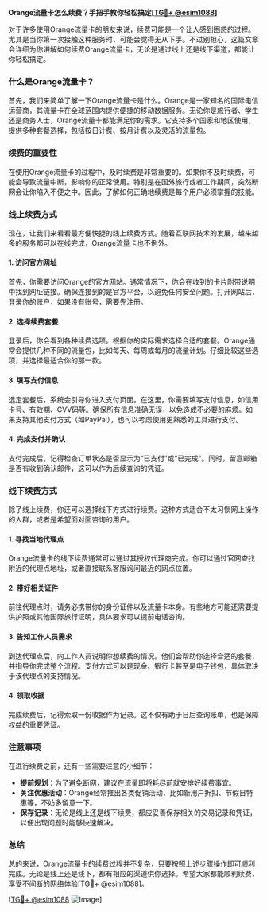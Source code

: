**Orange流量卡怎么续费？手把手教你轻松搞定[[TG💪+ @esim1088](https://t.me/s/esim1088)]**

对于许多使用Orange流量卡的朋友来说，续费可能是一个让人感到困惑的过程。尤其是当你第一次接触这种服务时，可能会觉得无从下手。不过别担心，这篇文章会详细为你讲解如何续费Orange流量卡，无论是通过线上还是线下渠道，都能让你轻松搞定。

### 什么是Orange流量卡？

首先，我们来简单了解一下Orange流量卡是什么。Orange是一家知名的国际电信运营商，其流量卡在全球范围内提供便捷的移动数据服务。无论你是旅行者、学生还是商务人士，Orange流量卡都能满足你的需求。它支持多个国家和地区使用，提供多种套餐选择，包括按日计费、按月计费以及灵活的流量包。

### 续费的重要性

在使用Orange流量卡的过程中，及时续费是非常重要的。如果你不及时续费，可能会导致流量中断，影响你的正常使用。特别是在国外旅行或者工作期间，突然断网会让你陷入不便之中。因此，了解如何正确地续费是每个用户必须掌握的技能。

### 线上续费方式

现在，让我们来看看最方便快捷的线上续费方式。随着互联网技术的发展，越来越多的服务都可以在线完成，Orange流量卡也不例外。

#### 1. 访问官方网址

首先，你需要访问Orange的官方网站。通常情况下，你会在收到的卡片附带说明中找到网址链接。确保连接到的是官方平台，以避免任何安全问题。打开网站后，登录你的账户，如果没有账号，需要先注册。

#### 2. 选择续费套餐

登录后，你会看到各种续费选项。根据你的实际需求选择合适的套餐。Orange通常会提供几种不同的流量包，比如每天、每周或每月的流量计划。仔细比较这些选项，并选择最适合你的那一款。

#### 3. 填写支付信息

选定套餐后，系统会引导你进入支付页面。在这里，你需要填写支付信息，如信用卡号、有效期、CVV码等。确保所有信息准确无误，以免造成不必要的麻烦。如果支持其他支付方式（如PayPal），也可以考虑使用更熟悉的工具进行支付。

#### 4. 完成支付并确认

支付完成后，记得检查订单状态是否显示为“已支付”或“已完成”。同时，留意邮箱是否有收到确认邮件，这可以作为后续查询的凭证。

### 线下续费方式

除了线上续费，你还可以选择线下方式进行续费。这种方式适合不太习惯网上操作的人群，或者是希望面对面咨询的用户。

#### 1. 寻找当地代理点

Orange流量卡的线下续费通常可以通过其授权代理商完成。你可以通过官网查找附近的代理点地址，或者直接联系客服询问最近的网点位置。

#### 2. 带好相关证件

前往代理点时，请务必携带你的身份证件以及流量卡本身。有些地方可能还需要提供护照或其他国际旅行证明，具体要求可以提前电话咨询。

#### 3. 告知工作人员需求

到达代理点后，向工作人员说明你想续费的情况。他们会帮助你选择合适的套餐，并指导你完成整个流程。支付方式可以是现金、银行卡甚至是电子钱包，具体取决于该代理点的支持情况。

#### 4. 领取收据

完成续费后，记得索取一份收据作为记录。这不仅有助于日后查询账单，也是保障权益的重要凭证。

### 注意事项

在进行续费之前，还有一些需要注意的小细节：

- **提前规划**：为了避免断网，建议在流量即将耗尽前就安排好续费事宜。
- **关注优惠活动**：Orange经常推出各类促销活动，比如新用户折扣、节假日特惠等，不妨多留意一下。
- **保存记录**：无论是线上还是线下续费，都应妥善保存相关的交易记录和凭证，以便出现问题时能够快速解决。

### 总结

总的来说，Orange流量卡的续费过程并不复杂，只要按照上述步骤操作即可顺利完成。无论是线上还是线下，都有相应的渠道供你选择。希望大家都能顺利续费，享受不间断的网络体验[[TG💪+ @esim1088](https://t.me/s/esim1088)]。

[[TG💪+ @esim1088](https://t.me/s/esim1088) ![Image](https://i.postimg.cc/4NQfJmqS/Snipaste-2025-05-13-00-14-12.png)]